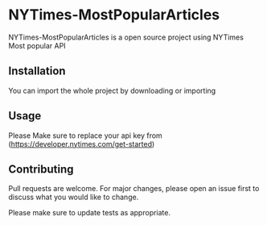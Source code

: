 # NYTimes-MostPopularArticles

NYTimes-MostPopularArticles is a open source project using  NYTimes Most popular API

## Installation

You can import the whole project by downloading or importing


## Usage
Please Make sure  to replace your api key from  (https://developer.nytimes.com/get-started) 


## Contributing
Pull requests are welcome. For major changes, please open an issue first to discuss what you would like to change.

Please make sure to update tests as appropriate.

